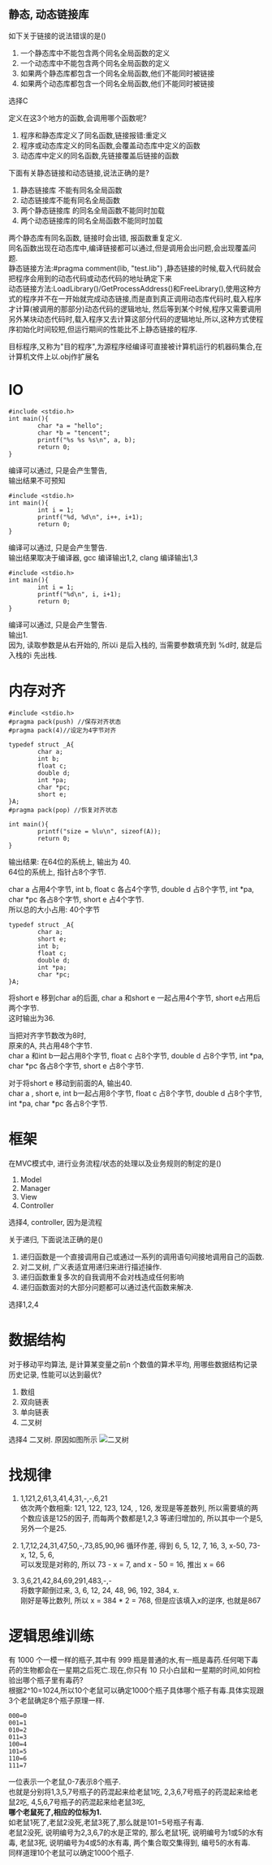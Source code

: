 ## 静态, 动态链接库

如下关于链接的说法错误的是()

1. 一个静态库中不能包含两个同名全局函数的定义
1. 一个动态库中不能包含两个同名全局函数的定义
1. 如果两个静态库都包含一个同名全局函数,他们不能同时被链接
1. 如果两个动态库都包含一个同名全局函数,他们不能同时被链接

选择C

定义在这3个地方的函数,会调用哪个函数呢?

1. 程序和静态库定义了同名函数,链接报错:重定义
2. 程序或动态库定义的同名函数,会覆盖动态库中定义的函数
3. 动态库中定义的同名函数,先链接覆盖后链接的函数

下面有关静态链接和动态链接,说法正确的是?

1. 静态链接库 不能有同名全局函数
1. 动态链接库不能有同名全局函数
1. 两个静态链接库 的同名全局函数不能同时加载
1. 两个动态链接库的同名全局函数不能同时加载

两个静态库有同名函数, 链接时会出错, 报函数重复定义.  
同名函数出现在动态库中,编译链接都可以通过,但是调用会出问题,会出现覆盖问题.  
静态链接方法:#pragma comment(lib, "test.lib") ,静态链接的时候,载入代码就会把程序会用到的动态代码或动态代码的地址确定下来  
动态链接方法:LoadLibrary()/GetProcessAddress()和FreeLibrary(),使用这种方式的程序并不在一开始就完成动态链接,而是直到真正调用动态库代码时,载入程序才计算(被调用的那部分)动态代码的逻辑地址,
然后等到某个时候,程序又需要调用另外某块动态代码时,载入程序又去计算这部分代码的逻辑地址,所以,这种方式使程序初始化时间较短,但运行期间的性能比不上静态链接的程序.

目标程序,又称为"目的程序",为源程序经编译可直接被计算机运行的机器码集合,在计算机文件上以.obj作扩展名

# IO
```
#include <stdio.h>
int main(){
        char *a = "hello";
        char *b = "tencent";
        printf("%s %s %s\n", a, b);
        return 0;
}
```
编译可以通过, 只是会产生警告,   
输出结果不可预知

```
#include <stdio.h>
int main(){
        int i = 1;
        printf("%d, %d\n", i++, i+1);
        return 0;
}
```
编译可以通过, 只是会产生警告.  
输出结果取决于编译器, gcc 编译输出1,2, clang 编译输出1,3

```
#include <stdio.h>
int main(){
		int i = 1;
		printf("%d\n", i, i+1);
		return 0;
}
```
编译可以通过, 只是会产生警告.  
输出1.  
因为, 读取参数是从右开始的, 所以i 是后入栈的, 当需要参数填充到 %d时, 就是后入栈的i 先出栈.

# 内存对齐
```
#include <stdio.h>
#pragma pack(push) //保存对齐状态
#pragma pack(4)//设定为4字节对齐

typedef struct _A{
        char a;
        int b;
        float c;
        double d;
        int *pa;
        char *pc;
        short e;
}A;
#pragma pack(pop) //恢复对齐状态

int main(){
        printf("size = %lu\n", sizeof(A));
        return 0;
}
```
输出结果: 在64位的系统上, 输出为 40.  
64位的系统上, 指针占8个字节.

char a 占用4个字节, int b, float c 各占4个字节, double d 占8个字节, int *pa, char *pc 各占8个字节, short e 占4个字节.  
所以总的大小占用: 40个字节
```
typedef struct _A{
        char a;
        short e;
        int b;
        float c;
        double d;
        int *pa;
        char *pc;
}A;
```
将short e 移到char a的后面, char a 和short e 一起占用4个字节, short e占用后两个字节.  
这时输出为36.

当把对齐字节数改为8时,   
原来的A, 共占用48个字节.  
char a 和int b一起占用8个字节, float c 占8个字节, double d 占8个字节, int *pa, char *pc 各占8个字节, short e 占8个字节.

对于将short e 移动到前面的A, 输出40.  
char a , short e, int b一起占用8个字节, float c 占8个字节, double d 占8个字节, int *pa, char *pc 各占8个字节.

# 框架
在MVC模式中, 进行业务流程/状态的处理以及业务规则的制定的是()

1. Model 
2. Manager 
3. View 
4. Controller
 
选择4, controller, 因为是流程

关于递归, 下面说法正确的是()

1. 递归函数是一个直接调用自己或通过一系列的调用语句间接地调用自己的函数.
1. 对二叉树, 广义表适宜用递归来进行描述操作.
1. 递归函数重复多次的自我调用不会对栈造成任何影响
1. 递归函数面对的大部分问题都可以通过迭代函数来解决.

选择1,2,4

# 数据结构
对于移动平均算法, 是计算某变量之前n 个数值的算术平均, 用哪些数据结构记录历史记录, 性能可以达到最优?

1. 数组
1. 双向链表
1. 单向链表
1. 二叉树

选择4 二叉树.
原因如图所示
![二叉树](http://i.imgbox.com/ckYxbNXT.jpg)

# 找规律
1. 1,121,2,61,3,41,4,31,-,-,6,21  
依次两个数相乘: 121, 122, 123, 124, , 126, 发现是等差数列, 所以需要填的两个数应该是125的因子, 而每两个数都是1,2,3 等递归增加的, 所以其中一个是5, 另外一个是25.

2. 1,7,12,24,31,47,50,-,73,85,90,96
循环作差, 得到 6, 5, 12, 7, 16, 3, x-50, 73-x, 12, 5, 6,  
可以发现是对称的, 所以 73 - x = 7, and  x - 50 = 16, 推出 x = 66

3. 3,6,21,42,84,69,291,483,-,-  
将数字颠倒过来, 3, 6, 12, 24, 48, 96, 192, 384, x.  
刚好是等比数列, 所以 x = 384 * 2 = 768, 但是应该填入x的逆序, 也就是867

# 逻辑思维训练
有 1000 个一模一样的瓶子,其中有 999 瓶是普通的水,有一瓶是毒药.任何喝下毒药的生物都会在一星期之后死亡.现在,你只有 10 只小白鼠和一星期的时间,如何检验出哪个瓶子里有毒药?  
根据2^10=1024,所以10个老鼠可以确定1000个瓶子具体哪个瓶子有毒.具体实现跟3个老鼠确定8个瓶子原理一样.
```
000=0
001=1
010=2
011=3
100=4
101=5
110=6
111=7
```
一位表示一个老鼠,0-7表示8个瓶子.  
也就是分别将1,3,5,7号瓶子的药混起来给老鼠1吃,
2,3,6,7号瓶子的药混起来给老鼠2吃,
4,5,6,7号瓶子的药混起来给老鼠3吃,  
**哪个老鼠死了,相应的位标为1.**  
如老鼠1死了,老鼠2没死,老鼠3死了,那么就是101=5号瓶子有毒.  
老鼠2没死, 说明编号为2,3,6,7的水是正常的, 那么老鼠1死, 说明编号为1或5的水有毒, 老鼠3死, 说明编号为4或5的水有毒, 两个集合取交集得到, 编号5的水有毒.  
同样道理10个老鼠可以确定1000个瓶子.


